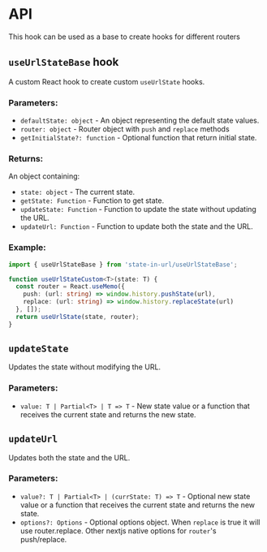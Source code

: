 # API

This hook can be used as a base to create hooks for different routers

## `useUrlStateBase` hook

A custom React hook to create custom `useUrlState` hooks.

### Parameters:

- `defaultState: object` - An object representing the default state values.
- `router: object` - Router object with `push` and `replace` methods
- `getInitialState?: function` - Optional function that return initial state.

### Returns:

An object containing:

- `state: object` - The current state.
- `getState: Function` - Function to get state.
- `updateState: Function` - Function to update the state without updating the URL.
- `updateUrl: Function` - Function to update both the state and the URL.

### Example:

```typescript
import { useUrlStateBase } from 'state-in-url/useUrlStateBase';

function useUrlStateCustom<T>(state: T) {
  const router = React.useMemo({
    push: (url: string) => window.history.pushState(url),
    replace: (url: string) => window.history.replaceState(url)
  }, []);
  return useUrlState(state, router);
}
```

## `updateState`

Updates the state without modifying the URL.

### Parameters:

- `value: T | Partial<T> | T => T` - New state value or a function that receives the current state and returns the new state.

## `updateUrl`

Updates both the state and the URL.

### Parameters:

- `value?: T | Partial<T> | (currState: T) => T` - Optional new state value or a function that receives the current state and returns the new state.
- `options?: Options` - Optional options object. When `replace` is true it will use router.replace. Other nextjs native options for `router`'s push/replace.

